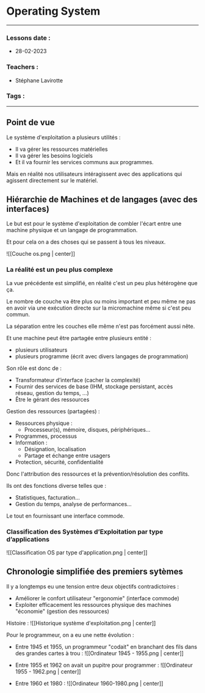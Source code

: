 # Operating System
---
### Lessons date :
- 28-02-2023

### Teachers :
- Stéphane Lavirotte

### Tags :


---

## Point de vue

Le système d'exploitation a plusieurs utilités :
- Il va gérer les ressources matérielles
- Il va gérer les besoins logiciels
- Et il va fournir les services communs aux programmes.

Mais en réalité nos utilisateurs intéragissent avec des applications qui agissent directement sur le matériel.

## Hiérarchie de Machines et de langages (avec des interfaces)

Le but est pour le système d'exploitation de combler l'écart entre une machine physique et un langage de programmation.

Et pour cela on a des choses qui se passent à tous les niveaux.

![[Couche os.png | center]]


### La réalité est un peu plus complexe

La vue précédente est simplifié, en réalité c'est un peu plus hétérogène que ça.

Le nombre de couche va être plus ou moins important et peu même ne pas en avoir via une exécution directe sur la micromachine même si c'est peu commun.

La séparation entre les couches elle même n'est pas forcément aussi nête.

Et une machine peut être partagée entre plusieurs entité :
- plusieurs utilisateurs
- plusieurs programme (écrit avec divers langages de programmation)

Son rôle est donc de :
- Transformateur d’interface (cacher la complexité)
- Fournir des services de base (IHM, stockage persistant, accès  
réseau, gestion du temps, ...)
- Être le gérant des ressources

Gestion des ressources (partagées) :
- Ressources physique :
	- Processeur(s), mémoire, disques, périphériques...
- Programmes, processus
- Information :
	- Désignation, localisation
	- Partage et échange entre usagers
- Protection, sécurité, confidentialité

Donc l'attribution des ressources et la prévention/résolution des conflits.

Ils ont des fonctions diverse telles que :
- Statistiques, facturation...
- Gestion du temps, analyse de performances...

Le tout en fournissant une interface commode.

### Classification des Systèmes d’Exploitation par  type d’applications

![[Classification OS par type d'application.png | center]]

## Chronologie simplifiée des premiers sytèmes

Il y a longtemps eu une tension entre deux objectifs contradictoires :
- Améliorer le confort utilisateur "ergonomie" (interface commode)
- Exploiter efficacement les ressources physique des machines "économie" (gestion des ressources)

Histoire :
![[Historique système d'exploitation.png | center]]

Pour le programmeur, on a eu une nette évolution :

- Entre 1945 et 1955, un programmeur "codait" en branchant des fils dans des grandes cartes à trou :
![[Ordinateur 1945 - 1955.png | center]]

- Entre 1955 et 1962 on avait un pupitre pour programmer :
![[Ordinateur 1955 - 1962.png | center]]

- Entre 1960 et 1980 :
![[Ordinateur 1960-1980.png | center]]

